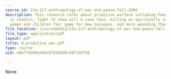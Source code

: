 ```yaml
---
course_id: 21a-217-anthropology-of-war-and-peace-fall-2004
description: This resource talks about primitive warfare including Feud, Rules, Warfare
  is chaotic, fight to show will & save face, killing as spiritually invigorating,
  women and children fair game for New Guineans, and more wounding than killing.
file_location: /coursemedia/21a-217-anthropology-of-war-and-peace-fall-2004/e6bf7de8de44dcb793b6dbc48f134758_4_primitive_war.pdf
file_type: application/pdf
layout: pdf
title: 4_primitive_war.pdf
type: course
uid: e6bf7de8de44dcb793b6dbc48f134758

---
```

None